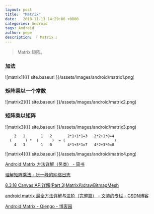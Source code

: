 ```yaml
---
layout: post
title:  "Matrix"
date:   2018-11-13 14:29:00 +0800
categories: Android
tags: Android
author: pepe
description: 『 Matrix 』
---
```


> Matrix:矩阵。

### **加法**

![matrix1]({{ site.baseurl }}/assets/images/android/matrix1.png)

### **矩阵乘以一个常数**

![matrix2]({{ site.baseurl }}/assets/images/android/matrix2.png)

### **矩阵乘以矩阵**
![matrix3]({{ site.baseurl }}/assets/images/android/matrix3.png)

```
    2   1       1   2       2*1+1*1=3   2*2+1*0=4
  (      ) *  (      )  = (                      )
    4   3       1   0       4*1+3*1=7   4*2+3*0=8
```   
    
![matrix4]({{ site.baseurl }}/assets/images/android/matrix4.png)

[Android Matrix 方法详解（另类） - 简书](https://www.jianshu.com/p/6cd77d511510)

[理解矩阵乘法 - 阮一峰的网络日志](http://www.ruanyifeng.com/blog/2015/09/matrix-multiplication.html)

[8.3.18 Canvas API详解(Part 3)Matrix和drawBitmapMesh](http://www.runoob.com/w3cnote/android-tutorial-canvas-api3.html)

[android matrix 最全方法详解与进阶（完整篇） - 文涛的专栏 - CSDN博客](https://blog.csdn.net/cquwentao/article/details/51445269)

[Android Matrix - Qiengo - 博客园](http://www.cnblogs.com/qiengo/archive/2012/06/30/2570874.html#Matrix_theory)


















